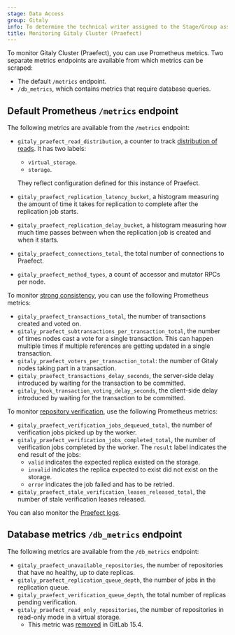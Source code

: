 ```yaml
---
stage: Data Access
group: Gitaly
info: To determine the technical writer assigned to the Stage/Group associated with this page, see https://handbook.gitlab.com/handbook/product/ux/technical-writing/#assignments
title: Monitoring Gitaly Cluster (Praefect)
---
```


To monitor Gitaly Cluster (Praefect), you can use Prometheus metrics. Two separate metrics endpoints are
available from which metrics can be scraped:

- The default `/metrics` endpoint.
- `/db_metrics`, which contains metrics that require database queries.

## Default Prometheus `/metrics` endpoint

The following metrics are available from the `/metrics` endpoint:

- `gitaly_praefect_read_distribution`, a counter to track [distribution of reads](_index.md#distributed-reads).
  It has two labels:

  - `virtual_storage`.
  - `storage`.

  They reflect configuration defined for this instance of Praefect.

- `gitaly_praefect_replication_latency_bucket`, a histogram measuring the amount of time it takes
  for replication to complete after the replication job starts.
- `gitaly_praefect_replication_delay_bucket`, a histogram measuring how much time passes between
  when the replication job is created and when it starts.
- `gitaly_praefect_connections_total`, the total number of connections to Praefect.
- `gitaly_praefect_method_types`, a count of accessor and mutator RPCs per node.

To monitor [strong consistency](_index.md#strong-consistency), you can use the following Prometheus metrics:

- `gitaly_praefect_transactions_total`, the number of transactions created and voted on.
- `gitaly_praefect_subtransactions_per_transaction_total`, the number of times nodes cast a vote for
  a single transaction. This can happen multiple times if multiple references are getting updated in
  a single transaction.
- `gitaly_praefect_voters_per_transaction_total`: the number of Gitaly nodes taking part in a
  transaction.
- `gitaly_praefect_transactions_delay_seconds`, the server-side delay introduced by waiting for the
  transaction to be committed.
- `gitaly_hook_transaction_voting_delay_seconds`, the client-side delay introduced by waiting for
  the transaction to be committed.

To monitor [repository verification](_index.md#repository-verification), use the following Prometheus metrics:

- `gitaly_praefect_verification_jobs_dequeued_total`, the number of verification jobs picked up by the
  worker.
- `gitaly_praefect_verification_jobs_completed_total`, the number of verification jobs completed by the
  worker. The `result` label indicates the end result of the jobs:
  - `valid` indicates the expected replica existed on the storage.
  - `invalid` indicates the replica expected to exist did not exist on the storage.
  - `error` indicates the job failed and has to be retried.
- `gitaly_praefect_stale_verification_leases_released_total`, the number of stale verification leases
  released.

You can also monitor the [Praefect logs](../../logs/_index.md#praefect-logs).

## Database metrics `/db_metrics` endpoint

The following metrics are available from the `/db_metrics` endpoint:

- `gitaly_praefect_unavailable_repositories`, the number of repositories that have no healthy, up to date replicas.
- `gitaly_praefect_replication_queue_depth`, the number of jobs in the replication queue.
- `gitaly_praefect_verification_queue_depth`, the total number of replicas pending verification.
- `gitaly_praefect_read_only_repositories`, the number of repositories in read-only mode in a virtual storage.
  - This metric was [removed](https://gitlab.com/gitlab-org/gitaly/-/issues/4229) in GitLab 15.4.
